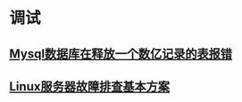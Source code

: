 # 调试

## [Mysql数据库在释放一个数亿记录的表报错](innodb_online_alter_log_max_size.md)

## [Linux服务器故障排查基本方案](Linux-paicha.md)


